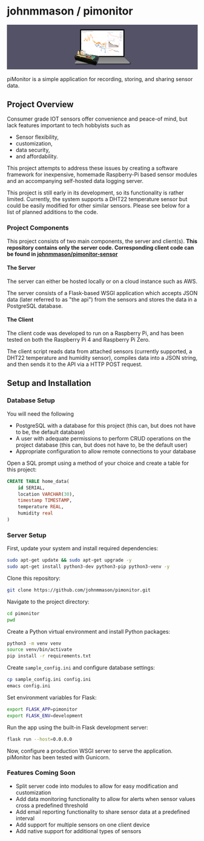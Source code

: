 # johnmmason / pimonitor

![image](https://raw.githubusercontent.com/johnmmason/pimonitor/master/media/splash.png)

piMonitor is a simple application for recording, storing, and sharing sensor data.

## Project Overview

Consumer grade IOT sensors offer convenience and peace-of mind, but lack features important to tech hobbyists such as

* Sensor flexibility,
* customization,
* data security,
* and affordability.

This project attempts to address these issues by creating a software framework for inexpensive, homemade Raspberry-Pi based sensor modules and an accompanying self-hosted data logging server.

This project is still early in its development, so its functionality is rather limited.  Currently, the system supports a DHT22 temperature sensor but could be easily modified for other similar sensors.  Please see below for a list of planned additions to the code.

### Project Components

This project consists of two main components, the server and client(s).  **This repository contains only the server code.  Corresponding client code can be found in [johnmmason/pimonitor-sensor](https://github.com/johnmmason/pimonitor-sensor)**

#### The Server

The server can either be hosted locally or on a cloud instance such as AWS.

The server consists of a Flask-based WSGI application which accepts JSON data (later referred to as "the api") from the sensors and stores the data in a PostgreSQL database.

#### The Client

The client code was developed to run on a Raspberry Pi, and has been tested on both the Raspberry Pi 4 and Raspberry Pi Zero.

The client script reads data from attached sensors (currently supported, a DHT22 temperature and humidity sensor), compiles data into a JSON string, and then sends it to the API via a HTTP POST request.

## Setup and Installation

### Database Setup

You will need the following
* PostgreSQL with a database for this project (this can, but does not have to be, the default database)
* A user with adequate permissions to perform CRUD operations on the project database (this can, but does not have to, be the default user)
* Appropriate configuration to allow remote connections to your database

Open a SQL prompt using a method of your choice and create a table for this project:
```sql
CREATE TABLE home_data(
    id SERIAL,
    location VARCHAR(30),
    timestamp TIMESTAMP,
    temperature REAL,
    humidity real
)
```

### Server Setup

First, update your system and install required dependencies:
```bash
sudo apt-get update && sudo apt-get upgrade -y
sudo apt-get install python3-dev python3-pip python3-venv -y
```

Clone this repository:
```bash
git clone https://github.com/johnmmason/pimonitor.git
```

Navigate to the project directory:
```bash
cd pimonitor
pwd
```

Create a Python virtual environment and install Python packages:
```bash
python3 -m venv venv
source venv/bin/activate
pip install -r requirements.txt
```

Create `sample_config.ini` and configure database settings:
```bash
cp sample_config.ini config.ini
emacs config.ini
```

Set environment variables for Flask:
```bash
export FLASK_APP=pimonitor
export FLASK_ENV=development
```

Run the app using the built-in Flask development server:
```bash
flask run --host=0.0.0.0
```

Now, configure a production WSGI server to serve the application.  piMonitor has been tested with Gunicorn.

### Features Coming Soon
* Split server code into modules to allow for easy modification and customization
* Add data monitoring functionality to allow for alerts when sensor values cross a predefined threshold
* Add email reporting functionality to share sensor data at a predefined interval
* Add support for multiple sensors on one client device
* Add native support for additional types of sensors
